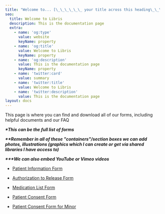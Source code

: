 ```yaml
---
title: "Welcome to... [\_\_\_\_\_\_ your title across this heading\_\_\_ ]"
seo:
  title: Welcome to Libris
  description: This is the documentation page
  extra:
    - name: 'og:type'
      value: website
      keyName: property
    - name: 'og:title'
      value: Welcome to Libris
      keyName: property
    - name: 'og:description'
      value: This is the documentation page
      keyName: property
    - name: 'twitter:card'
      value: summary
    - name: 'twitter:title'
      value: Welcome to Libris
    - name: 'twitter:description'
      value: This is the documentation page
layout: docs
---
```

This page is where you can find and download all of our forms, including helpful documents and our FAQ

***\*This can be the full list of forms***

***\*\*Remember in all of these "containers"/section boxes we can add photos, illustrations (graphics which I can create or get via shared libraries I have access to)***

***\*\*\*We can also embed YouTube or Vimeo videos***

*   [Patient Information Form](http://drgcg.com/PatientInformation.pdf)

*   [Authorization to Release Form](http://drgcg.com/AuthorizationForm.pdf)

*   [Medication List Form](http://drgcg.com/MedicationList.pdf)

*   [Patient Consent Form](http://drgcg.com/PrivConAdult.pdf)

*   [Patient Consent Form for Minor](http://drgcg.com/PrivConMinor.pdf)

